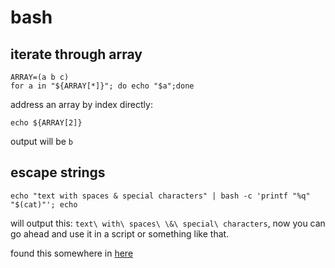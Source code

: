 # bash

## iterate through array

```shell
ARRAY=(a b c)
for a in "${ARRAY[*]}"; do echo "$a";done
```

address an array by index directly:

```shell
echo ${ARRAY[2]}
```

output will be `b`

## escape strings

```shell
echo "text with spaces & special characters" | bash -c 'printf "%q" "$(cat)"'; echo
```

will output this: `text\ with\ spaces\ \&\ special\ characters`, now you can go ahead and use it in a script or something like that.

found this somewhere in [here](https://news.ycombinator.com/item?id=24659282)